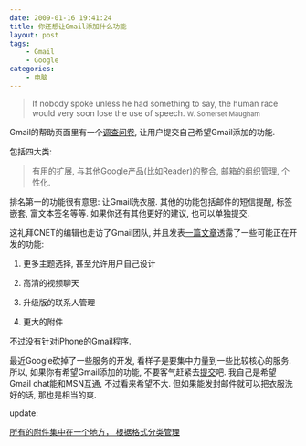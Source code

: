 ```yaml
---
date: 2009-01-16 19:41:24
title: 你还想让Gmail添加什么功能
layout: post
tags:
    - Gmail
    - Google
categories:
    - 电脑
---
```

>If nobody spoke unless he had something to say, the human race would very soon lose the use of speech. <small>W. Somerset Maugham</small>

Gmail的帮助页面里有一个<a href="http://mail.google.com/support/bin/static.py?page=suggestions.cs" target="_blank">调查问卷</a>, 让用户提交自己希望Gmail添加的功能.

包括四大类:

>有用的扩展, 与其他Google产品(比如Reader)的整合, 邮箱的组织管理, 个性化.

排名第一的功能很有意思: 让Gmail洗衣服. 其他的功能包括邮件的短信提醒, 标签嵌套, 富文本签名等等. 如果你还有其他更好的建议, 也可以单独提交.

这礼拜CNET的编辑也走访了Gmail团队, 并且发表<a href="http://news.cnet.com/8301-17939_109-10143511-2.html" target="_blank">一篇文章</a>透露了一些可能正在开发的功能:

1. 更多主题选择, 甚至允许用户自己设计

2. 高清的视频聊天

3. 升级版的联系人管理

4. 更大的附件

不过没有针对iPhone的Gmail程序.

最近Google砍掉了一些服务的开发, 看样子是要集中力量到一些比较核心的服务. 所以, 如果你有希望Gmail添加的功能, 不要客气赶紧去<a href="http://mail.google.com/support/bin/static.py?page=suggestions.cs" target="_blank">提交</a>吧. 我自己是希望Gmail chat能和MSN互通, 不过看来希望不大. 但如果能发封邮件就可以把衣服洗好的话, 那也是相当的爽.

update:

<a href="http://twitter.com/Sandow/status/1125361623" target="_blank">所有的附件集中在一个地方， 根据格式分类管理</a>
